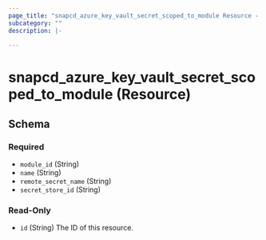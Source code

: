 ```yaml
---
page_title: "snapcd_azure_key_vault_secret_scoped_to_module Resource - snapcd"
subcategory: ""
description: |-
  
---
```


# snapcd_azure_key_vault_secret_scoped_to_module (Resource)






<!-- schema generated by tfplugindocs -->
## Schema

### Required

- `module_id` (String)
- `name` (String)
- `remote_secret_name` (String)
- `secret_store_id` (String)

### Read-Only

- `id` (String) The ID of this resource.
